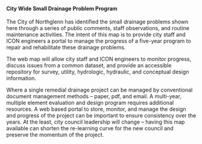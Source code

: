 #### City Wide Small Drainage Problem Program

The City of Northglenn has identified the small drainage problems shown here through a series of public comments, staff observations, and routine maintenance activities.  The intent of this map is to provide city staff and ICON engineers a portal to manage the progress of a five-year program to repair and rehabilitate these drainage problems.  

The web map will allow city staff and ICON engineers to monitor progress, discuss issues from a common dataset, and provide an accessible repository for survey, utility, hydrologic, hydraulic, and conceptual design information.

Where a single remedial drainage project can be managed by conventional document management methods – paper, pdf, and email.  A multi-year, multiple element evaluation and design program requires additional resources.  A web based portal to store, monitor, and manage the design and progress of the project can be important to ensure consistency over the years.  At the least, city council leadership will change – having this map available can shorten the re-learning curve for the new council and preserve the momentum of the project.
